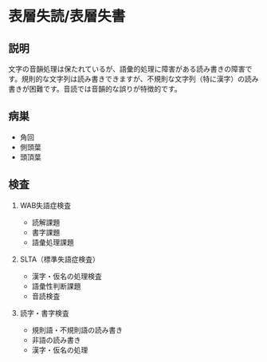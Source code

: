 
# 表層失読/表層失書

## 説明

文字の音韻処理は保たれているが、語彙的処理に障害がある読み書きの障害です。規則的な文字列は読み書きできますが、不規則な文字列（特に漢字）の読み書きが困難です。音読では音韻的な誤りが特徴的です。

## 病巣

- 角回
- 側頭葉
- 頭頂葉

## 検査

1. WAB失語症検査

   - 読解課題
   - 書字課題
   - 語彙処理課題

2. SLTA（標準失語症検査）

   - 漢字・仮名の処理検査
   - 語彙性判断課題
   - 音読検査

3. 読字・書字検査
   - 規則語・不規則語の読み書き
   - 非語の読み書き
   - 漢字・仮名の処理
